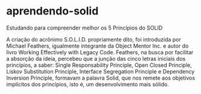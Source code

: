 # aprendendo-solid
Estudando para compreender melhor os 5 Princípios do SOLID 

A criação do acrônimo S.O.L.I.D. propriamente dito, foi introduzida por 
Michael Feathers, igualmente integrante da Object Mentor Inc. e autor do livro Working
Effectively with Legacy Code. Feathers, na busca por facilitar a absorção da ideia, percebeu 
que a junção das cinco letras iniciais dos princípios, a saber: 
Single Responsability Principle, 
Open Closed Principle,
Liskov Substitution Principle, 
Interface Segregation Principle e
Dependency Inversion Principle,
formavam a palavra Solid, que nos remete aos objetivos implícitos dos princípios, isto é, um desenvolvimento mais sólido.

